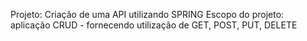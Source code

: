 Projeto: Criação de uma API utilizando SPRING
Escopo do projeto: aplicação CRUD - fornecendo utilização de GET, POST, PUT, DELETE